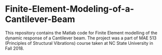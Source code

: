 # Finite-Element-Modeling-of-a-Cantilever-Beam

This repository contains the Matlab code for Finite Element modelling of the dynamic response of a Cantilever beam. 
The project was a part of MAE 513 (Principles of Structural Vibrations) course taken at NC State University in Fall 2018. 
